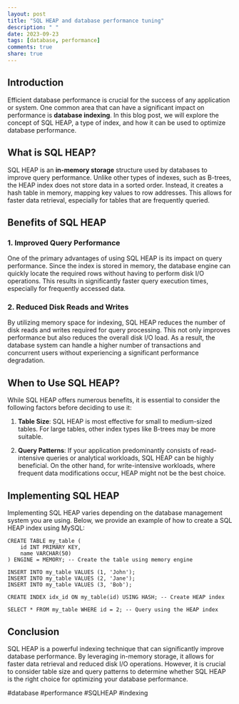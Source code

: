 ```yaml
---
layout: post
title: "SQL HEAP and database performance tuning"
description: " "
date: 2023-09-23
tags: [database, performance]
comments: true
share: true
---
```


## Introduction

Efficient database performance is crucial for the success of any application or system. One common area that can have a significant impact on performance is **database indexing**. In this blog post, we will explore the concept of SQL HEAP, a type of index, and how it can be used to optimize database performance.

## What is SQL HEAP?

SQL HEAP is an **in-memory storage** structure used by databases to improve query performance. Unlike other types of indexes, such as B-trees, the HEAP index does not store data in a sorted order. Instead, it creates a hash table in memory, mapping key values to row addresses. This allows for faster data retrieval, especially for tables that are frequently queried.

## Benefits of SQL HEAP

### 1. Improved Query Performance

One of the primary advantages of using SQL HEAP is its impact on query performance. Since the index is stored in memory, the database engine can quickly locate the required rows without having to perform disk I/O operations. This results in significantly faster query execution times, especially for frequently accessed data.

### 2. Reduced Disk Reads and Writes

By utilizing memory space for indexing, SQL HEAP reduces the number of disk reads and writes required for query processing. This not only improves performance but also reduces the overall disk I/O load. As a result, the database system can handle a higher number of transactions and concurrent users without experiencing a significant performance degradation.

## When to Use SQL HEAP?

While SQL HEAP offers numerous benefits, it is essential to consider the following factors before deciding to use it:

1. **Table Size**: SQL HEAP is most effective for small to medium-sized tables. For large tables, other index types like B-trees may be more suitable.

2. **Query Patterns**: If your application predominantly consists of read-intensive queries or analytical workloads, SQL HEAP can be highly beneficial. On the other hand, for write-intensive workloads, where frequent data modifications occur, HEAP might not be the best choice.

## Implementing SQL HEAP

Implementing SQL HEAP varies depending on the database management system you are using. Below, we provide an example of how to create a SQL HEAP index using MySQL:

```mysql
CREATE TABLE my_table (
    id INT PRIMARY KEY,
    name VARCHAR(50)
) ENGINE = MEMORY; -- Create the table using memory engine

INSERT INTO my_table VALUES (1, 'John');
INSERT INTO my_table VALUES (2, 'Jane');
INSERT INTO my_table VALUES (3, 'Bob');

CREATE INDEX idx_id ON my_table(id) USING HASH; -- Create HEAP index

SELECT * FROM my_table WHERE id = 2; -- Query using the HEAP index
```

## Conclusion

SQL HEAP is a powerful indexing technique that can significantly improve database performance. By leveraging in-memory storage, it allows for faster data retrieval and reduced disk I/O operations. However, it is crucial to consider table size and query patterns to determine whether SQL HEAP is the right choice for optimizing your database performance.

#database #performance #SQLHEAP #indexing